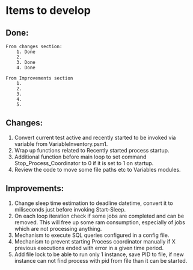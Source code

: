 # Items to develop
## Done:
    From changes section:
        1. Done
        2.
        3. Done
        4. Done
    
    From Improvements section
        1.
        2.
        3.
        4.
        5.


## Changes:
1. Convert current test active and recently started to be invoked via variable from VariableInventory.psm1.
2. Wrap up functions related to Recently started process startup.
3. Additional function before main loop to set command Stop_Process_Coordinator to 0 if it is set to 1 on startup.
4. Review the code to move some file paths etc to Variables modules.

## Improvements:
1. Change sleep time estimation to deadline datetime, convert it to miliseconds just before invoking Start-Sleep.
2. On each loop iteration check if some jobs are completed and can be removed. This will free up some ram consumption, especially of jobs which are not processing anything.
3. Mechanism to execute SQL queries configured in a config file.
4. Mechanism to prevent starting Process coordinator manually if X previous executions ended with error in a given time period.
5. Add file lock to be able to run only 1 instance, save PID to file, if new instance can not find process with pid from file than it can be started.
